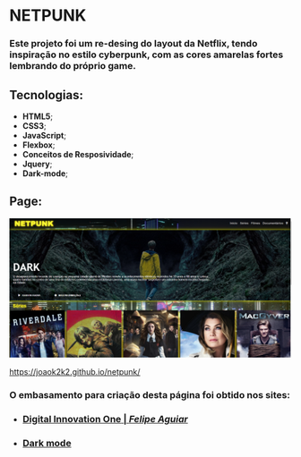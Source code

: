 # **NETPUNK**

### Este projeto foi um re-desing do layout da Netflix, tendo inspiração no estilo cyberpunk, com as cores amarelas fortes lembrando do próprio game.


## **Tecnologias**:
- **HTML5**;
- **CSS3**;
- **JavaScript**;
- **Flexbox**;
- **Conceitos de Resposividade**;
- **Jquery**;
- **Dark-mode**;


## **Page**:

![](https://github.com/joaok2k2/netpunk/blob/master/img/github/readme.PNG)


https://joaok2k2.github.io/netpunk/

### O embasamento para criação desta página foi obtido nos sites:
- ### [**Digital Innovation One** | ***Felipe Aguiar*** ](https://digitalinnovation.one/)
- ### [**Dark mode**](https://ohmycode.com.br/como-implementar-o-modo-dark-no-seu-site-utilizando-javascript-puro/)





